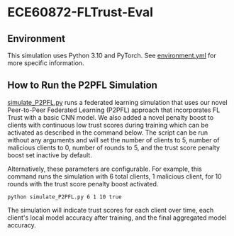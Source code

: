 # ECE60872-FLTrust-Eval

## Environment
This simulation uses Python 3.10 and PyTorch. See [environment.yml](environment.yml) for more specific information.
## How to Run the P2PFL Simulation
[simulate_P2PFL.py](simulate_P2PFL.py) runs a federated learning simulation that uses our novel Peer-to-Peer Federated Learning (P2PFL) approach that incorporates FL Trust with a basic CNN model. We also added a novel penalty boost to clients with continuous low trust scores during training which can be activated as described in the command below. 
The script can be run without any arguments and will set the number of clients to 5, number of malicious clients to 0, number of rounds to 5, and the trust score penalty boost set inactive by default.

Alternatively, these parameters are configurable. For example, this command runs the simulation with 6 total clients, 1 malicious client, for 10 rounds with the trust score penalty boost activated.
```
python simulate_P2PFL.py 6 1 10 true
```

The simulation will indicate trust scores for each client over time, each client's local model accuracy after training, and the final aggregated model accuracy.



